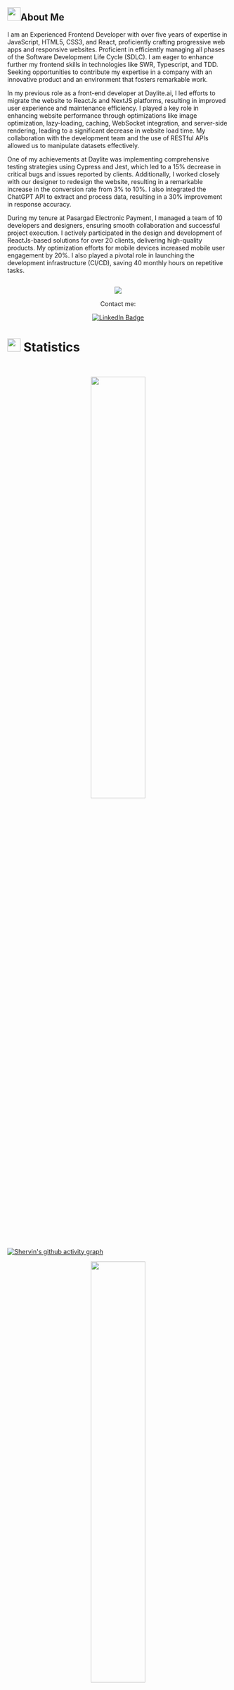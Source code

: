 ## <img src="https://user-images.githubusercontent.com/82110564/189553856-2e7f8f30-80b4-484f-bfaa-9e5eb10f24e5.gif" width="30">About Me

I am an Experienced Frontend Developer with over five years of expertise in JavaScript, HTML5, CSS3, and React, proficiently crafting progressive web apps and responsive websites. Proficient in efficiently managing all phases of the Software Development Life Cycle (SDLC). I am eager to enhance further my frontend skills in technologies like SWR, Typescript, and TDD. Seeking opportunities to contribute my expertise in a company with an innovative product and an environment that fosters remarkable work.

In my previous role as a front-end developer at Daylite.ai, I led efforts to migrate the website to ReactJs and NextJS platforms, resulting in improved user experience and maintenance efficiency. I played a key role in enhancing website performance through optimizations like image optimization, lazy-loading, caching, WebSocket integration, and server-side rendering, leading to a significant decrease in website load time. My collaboration with the development team and the use of RESTful APIs allowed us to manipulate datasets effectively.

One of my achievements at Daylite was implementing comprehensive testing strategies using Cypress and Jest, which led to a 15% decrease in critical bugs and issues reported by clients. Additionally, I worked closely with our designer to redesign the website, resulting in a remarkable increase in the conversion rate from 3% to 10%. I also integrated the ChatGPT API to extract and process data, resulting in a 30% improvement in response accuracy.

During my tenure at Pasargad Electronic Payment, I managed a team of 10 developers and designers, ensuring smooth collaboration and successful project execution. I actively participated in the design and development of ReactJs-based solutions for over 20 clients, delivering high-quality products. My optimization efforts for mobile devices increased mobile user engagement by 20%. I also played a pivotal role in launching the development infrastructure (CI/CD), saving 40 monthly hours on repetitive tasks.

##
<p align="center">
  <a href="https://github.com/sh-tajdini/readme-typing-svg"><img src="https://readme-typing-svg.herokuapp.com?lines=Hi,+I'm+Shervin;I+love+Programming;I+love+React;I+love+learning.;I+love+spreading+knowledge.;&center=true&width=500&height=50"></a>
</p>

<p align="center">Contact me:</p>
<p>
<div align="center">
<a href="https://www.linkedin.com/in/shervin-tajdini/">
    <img src="https://img.shields.io/badge/LinkedIn-blue?style=for-the-badge&logo=linkedin&logoColor=white" alt="LinkedIn Badge"/>
  </a>
</div>
</p>

# <img src="https://media4.giphy.com/media/MIGbtLZoVjbl0bYbAd/giphy.gif?cid=ecf05e472t2h0i8d7dcjaoau9iqtchhr899hxmpxzzgc7lyw&rid=giphy.gif" width="30"> Statistics

<br/>
<p align="center">
<!--      <img width="49.5%" src="https://github-readme-stats.vercel.app/api?username=sh-tajdini&show_icons=true&include_all_commits=true&theme=radical&hide_border=true"> -->
    <img width="49.5%" src="https://github-readme-streak-stats.herokuapp.com/?user=sh-tajdini&theme=radical&hide_border=true">	
</p>
<br>

[![Shervin's github activity graph](https://github-readme-activity-graph.vercel.app/graph?username=sh-tajdini&theme=react)](https://github.com/sh-tajdini/github-readme-activity-graph)

<p align="center">
    <img width="49.5%" src="https://github-readme-stats.vercel.app/api/top-langs/?username=sh-tajdini&theme=radical&bg_color=282828&hide_border=true&include_all_commits=true&count_private=true&layout=compact">

</p>
<p></p>

## <img src="https://media1.giphy.com/media/Q8PQ1KuarrYucCMVTJ/giphy.gif?cid=ecf05e47odgm8bs8cmb8cf1ijmfzqaeeu9fzmx6nbcv06ky2&rid=giphy.gif" width="30">Projects
<ul>
	<li><i><a href="https://app.getware.ai/auth/login">Getware</a></i>:<ul><li>a product teams’ platform to get customers’ information
</li></ul></li>
	<li><i><a href="https://panel.avandclub.ir/">Avand</a></i>:<ul><li>a discount platform project</li></ul></li>
<li><i><a href="https://pep.co.ir/suna">Suna</a></i>:<ul><li>a Loyalty platform project</li></ul></li>
  <li><i><a href="https://pep.co.ir/suniar/">Suniar</a></i>:<ul><li>a Report Management portal for merchant’s transactions
</li>
  </ul>
  </li>
	<li><i><a href="https://react-my-burger-f2217.web.app/">BurgerBuilder</a></i>:<ul><li>a burger builder website</li></ul></li>
	<li><i><a href="https://dapper-toffee-5f8bf2.netlify.app/login?redirect=%2F">ClientPanel</a></i>:<ul><li>a Socail media platform</li></ul></li>
	<li><i><a href="https://shiny-chebakia-78e98b.netlify.app/">LoopLab</a></i>:<ul><li>a Socail media and revenue platform</li></ul></li>
	<li><i><a href="https://illustrious-parfait-fc0026.netlify.app/">Glozzom</a></i>:<ul><li>a sample Intractive website</li></ul></li>
	<li><i><a href="https://beautiful-taiyaki-5cedf9.netlify.app/">Blogen</a></i>:<ul><li>a sample admin website</li></ul></li>
	<li><i><a href="https://visionary-faloodeh-33db6c.netlify.app/">Mizux</a></i>:<ul><li>a bootstrap sample website</li></ul></li>
	<li><i><a href="https://cosmic-clafoutis-c8dbc8.netlify.app/">Portfolio</a></i>:<ul><li>a sample portfoli website</li></ul></li>
	<li><i><a href="https://golden-blancmange-011c5c.netlify.app/#/">ContactManager</a></i>:<ul><li>a contact manager redux website</li></ul></li>
</ul>

##
<p>
<div align="center">
  <img src="https://img.shields.io/badge/React-3670A0?style=for-the-badge&logo=react&logoColor=ffdd54">
  <img src="https://img.shields.io/badge/Typescript-00AED8.svg?style=for-the-badge&logo=Typescript&logoColor=white">
  <img src="https://img.shields.io/badge/JavaScript-000000.svg?style=for-the-badge&logo=javascript&logoColor=F7E017">
  <img src="https://img.shields.io/badge/HTML5-F26624.svg?style=for-the-badge&logo=html5&logoColor=white">
  <img src="https://img.shields.io/badge/CSS-2465F1.svg?style=for-the-badge&logo=CSS3&logoColor=white">
</div>
</p>

<p>
<div align="center">
  <img src="https://img.shields.io/badge/Vite-black?style=for-the-badge&logo=vite&logoColor=white">
  <img src="https://img.shields.io/badge/FastAPI-005571?style=for-the-badge&logo=fastapi&logoColor=white">
  <img src="https://img.shields.io/badge/GitHub-%23121011.svg?style=for-the-badge&logo=github&logoColor=white">
  <img src="https://img.shields.io/badge/Git-%23F05033.svg?style=for-the-badge&logo=git&logoColor=white">
  <img src="https://img.shields.io/badge/AWS-%23181717.svg?style=for-the-badge&logo=amazonaws&logoColor=white">	
</div>
</p>

<p>
<div align="center">
  <img src="https://img.shields.io/badge/Visual%20Studio%20Code-0078d7.svg?style=for-the-badge&logo=visual-studio-code&logoColor=white">
  <img src="https://img.shields.io/badge/-Stackoverflow-FE7A16?style=for-the-badge&logo=stack-overflow&logoColor=white">
  <img src="https://img.shields.io/badge/adobephotoshop-%2331A8FF.svg?style=for-the-badge&logo=adobephotoshop&logoColor=white">
  <img src="https://img.shields.io/badge/Postman-FF6C37?style=for-the-badge&logo=postman&logoColor=white">
  <img src="https://img.shields.io/badge/Trello-%23026AA7.svg?style=for-the-badge&logo=Trello&logoColor=white">
  <img src="https://img.shields.io/badge/Jira-2684FF.svg?style=for-the-badge&logo=Jira&logoColor=white">
  <img src="https://img.shields.io/badge/Notion-%23000000.svg?style=for-the-badge&logo=notion&logoColor=white">
</div>
</p>
